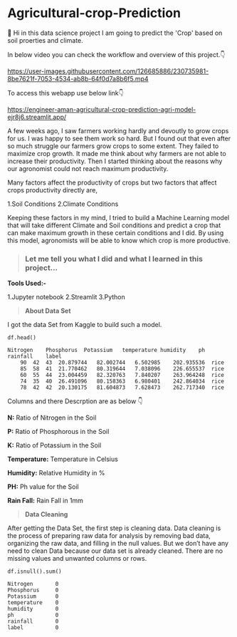 # Agricultural-crop-Prediction

:wave: Hi in this data science project I am going to predict the 'Crop' based on soil proerties and climate.

In below video you can check the workflow and overview of this project.:point_down:

https://user-images.githubusercontent.com/126685886/230735981-8be7621f-7053-4534-ab8b-64f0d7a8b6f5.mp4

To access this webapp use below link:point_down:

https://engineer-aman-agricultural-crop-prediction-agri-model-ejr8j6.streamlit.app/



A few weeks ago, I saw farmers working hardly and devoutly to grow crops for us. I was happy to see them work so hard.
But I found out that even after so much struggle our farmers grow crops to some extent. They failed to maximize crop growth. It made me think about why farmers are not able to increase their productivity.
Then I started thinking about the reasons why our agronomist could not reach maximum productivity.


Many factors affect the productivity of crops but two factors that affect crops productivity directly are,

1.Soil Conditions
2.Climate Conditions

Keeping these factors in my mind, I tried to build a Machine Learning model that will take different Climate and Soil conditions and predict a crop that can make maximum growth in these certain conditions and I did. By using this model, agronomists will be able to know which crop is more productive.


>### Let me tell you what I did and what I learned in this project…

**Tools Used:-**

1.Jupyter notebook
2.Streamlit
3.Python

> **About Data Set**

I got the data Set from Kaggle to build such a model.

```
df.head()

Nitrogen	Phosphorus	Potassium	temperature	humidity	ph	rainfall	label
	90	42	43	20.879744	82.002744	6.502985	202.935536	rice
	85	58	41	21.770462	80.319644	7.038096	226.655537	rice
	60	55	44	23.004459	82.320763	7.840207	263.964248	rice
	74	35	40	26.491096	80.158363	6.980401	242.864034	rice
	78	42	42	20.130175	81.604873	7.628473	262.717340	rice

```
Columns and there Descrption are as below :point_down: 

**N:** Ratio of Nitrogen in the Soil

**P:** Ratio of Phosphorous in the Soil

**K:** Ratio of Potassium in the Soil

**Temperature:** Temperature in Celsius

**Humidity:** Relative Humidity in %

**PH:** Ph value for the Soil

**Rain Fall:** Rain Fall in 1mm

>**Data Cleaning**

After getting the Data Set, the first step is cleaning data. Data cleaning is the process of preparing raw data for analysis by removing bad data, organizing the raw data, and filling in the null values. But we don’t have any need to clean Data because our data set is already cleaned. There are no missing values and unwanted columns or rows.

```
df.isnull().sum()

Nitrogen       0
Phosphorus     0
Potassium      0
temperature    0
humidity       0
ph             0
rainfall       0
label          0

```

